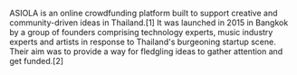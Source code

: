 ASIOLA is an online crowdfunding platform built to support creative and community-driven ideas in Thailand.[1] It was launched in 2015 in Bangkok by a group of founders comprising technology experts, music industry experts and artists in response to Thailand's burgeoning startup scene. Their aim was to provide a way for fledgling ideas to gather attention and get funded.[2]
